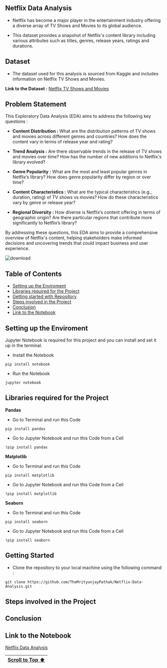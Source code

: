 ## Netflix Data Analysis

- Netflix has become a major player in the entertainment industry offering a diverse array of TV Shows and Movies to its global audience.

- This dataset provides a snapshot of Netflix's content library including various attributes such as titles, genres, release years, ratings and durations.

## Dataset

- The dataset used for this analysis is sourced from Kaggle and includes information on Netflix TV Shows and Movies.

**Link to the Dataset :** [Netflix TV Shows and Movies](https://www.kaggle.com/datasets/shivamb/netflix-shows)

## Problem Statement

This Exploratory Data Analysis (EDA) aims to address the following key questions :

- **Content Distribution :** What are the distribution patterns of TV shows and movies across different genres and countries? How does the content vary in terms of release year and rating?

- **Trend Analysis :** Are there observable trends in the release of TV shows and movies over time? How has the number of new additions to Netflix's library evolved?

- **Genre Popularity :** What are the most and least popular genres in Netflix’s library? How does genre popularity differ by region or over time?

- **Content Characteristics :** What are the typical characteristics (e.g., duration, rating) of TV shows vs movies? How do these characteristics vary by genre or release year?

- **Regional Diversity :** How diverse is Netflix’s content offering in terms of geographic origin? Are there particular regions that contribute more significantly to Netflix’s library?

By addressing these questions, this EDA aims to provide a comprehensive overview of Netflix's content, helping stakeholders make informed decisions and uncovering trends that could impact business and user experience.  

![download](https://github.com/user-attachments/assets/99768abc-544f-4691-991b-b468d9718362)

## Table of Contents

- [Setting up the Enviroment](#setting-up-the-enviroment)
- [Libraries required for the Project](#libraries-required-for-the-project)
- [Getting started with Repository](#getting-started)
- [Steps involved in the Project](#steps-involved-in-the-project)
- [Conclusion](#conclusion)
- [Link to the Notebook](#link-to-the-notebook)

## Setting up the Enviroment

Jupyter Notebook is required for this project and you can install and set it up in the terminal.

- Install the Notebook
```
pip install notebook
```

- Run the Notebook
```
jupyter notebook
```

## Libraries required for the Project

**Pandas**

- Go to Terminal and run this Code
```
pip install pandas
```

- Go to Jupyter Notebook and run this Code from a Cell
```
!pip install pandas
```

**Matplotlib**

- Go to Terminal and run this Code
```
pip install matplotlib
```

- Go to Jupyter Notebook and run this Code from a Cell
```
!pip install matplotlib
```

**Seaborn**

- Go to Terminal and run this Code
```
pip install seaborn
```

- Go to Jupyter Notebook and run this Code from a Cell
```
!pip install seaborn
```

## Getting Started

- Clone the repository to your local machine using the following command :
```
git clone https://github.com/TheMrityunjayPathak/Netflix-Data-Analysis.git
```

## Steps involved in the Project

## Conclusion

## Link to the Notebook

[Netflix Data Analysis]()

| [Scroll to Top ⬆️](#netflix-data-analysis) |
|:---:|

